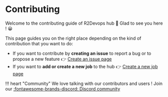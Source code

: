 # Contributing

Welcome to the contributing guide of R2Devops hub 🥳 Glad to see you here ! 😀

This page guides you on the right place depending on the kind of contribution
that you want to do:

* If you want to contribute by **creating an issue** to report a bug or to
  propose a new feature 👉 [Create an issue page](/create-issue/)
* If you want to **add or create a new job** to the hub 👉 [Create a new job
  page](/create-new-job/)

!!! heart "Community"
    We love talking with our contributors and users ! Join our
    [:fontawesome-brands-discord: Discord
    community](https://discord.gg/5QKpGqR)



<!-- TODO: describe that jobs are verified, dedicated page to describe the pipeline
? préciser aussi dans la partie utilisation que les jobs sont vérifiés -->
